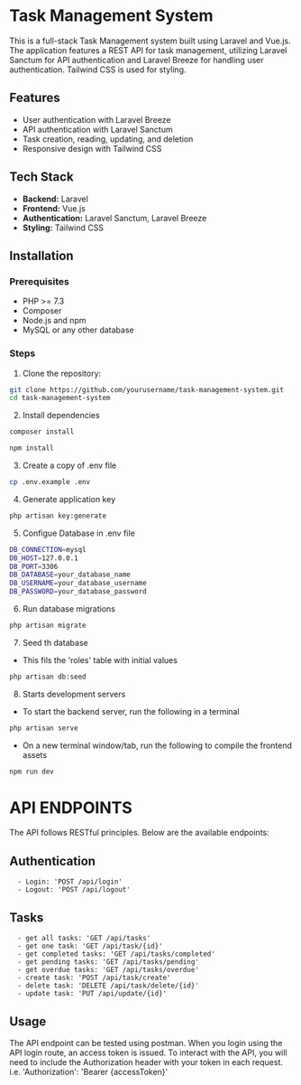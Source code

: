 # Task Management System

This is a full-stack Task Management system built using Laravel and Vue.js. The application features a REST API for task management, utilizing Laravel Sanctum for API authentication and Laravel Breeze for handling user authentication. Tailwind CSS is used for styling.

## Features

- User authentication with Laravel Breeze
- API authentication with Laravel Sanctum
- Task creation, reading, updating, and deletion
- Responsive design with Tailwind CSS

## Tech Stack

- **Backend:** Laravel
- **Frontend:** Vue.js
- **Authentication:** Laravel Sanctum, Laravel Breeze
- **Styling:** Tailwind CSS

## Installation

### Prerequisites

- PHP >= 7.3
- Composer
- Node.js and npm
- MySQL or any other database

### Steps

1. Clone the repository:

```sh
git clone https://github.com/yourusername/task-management-system.git
cd task-management-system
```
2. Install dependencies

```sh
composer install
```

```sh
npm install
```
3. Create a copy of .env file

```sh
cp .env.example .env
```
4. Generate application key
```sh
php artisan key:generate
```
5. Configue Database in .env file
```sh
DB_CONNECTION=mysql
DB_HOST=127.0.0.1
DB_PORT=3306
DB_DATABASE=your_database_name
DB_USERNAME=your_database_username
DB_PASSWORD=your_database_password
```
6. Run database migrations
```sh
php artisan migrate
```
7. Seed th database
- This fils the 'roles' table with initial values
```sh
php artisan db:seed
```
8. Starts development servers
- To start the backend server, run the following in a terminal
```sh
php artisan serve
```
- On a new terminal window/tab, run the following to compile the frontend assets
```sh
npm run dev
```

# API ENDPOINTS
The API follows RESTful principles. Below are the available endpoints:
## Authentication
      - Login: 'POST /api/login'
      - Logout: 'POST /api/logout'
## Tasks
      - get all tasks: 'GET /api/tasks'
      - get one task: 'GET /api/task/{id}'
      - get completed tasks: 'GET /api/tasks/completed'
      - get pending tasks: 'GET /api/tasks/pending'
      - get overdue tasks: 'GET /api/tasks/overdue'
      - create task: 'POST /api/task/create'
      - delete task: 'DELETE /api/task/delete/{id}'
      - update task: 'PUT /api/update/{id}'
## Usage
The API endpoint can be tested using postman. When you login using the API login route, an access token is issued. To interact with the API, you will need to include the Authorization header with your token in each request.
i.e. 'Authorization': 'Bearer {accessToken}'
